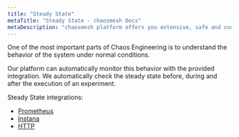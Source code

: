 ```yaml
---
title: "Steady State"
metaTitle: "Steady State - chaosmesh Docs"
metaDescription: "chaosmesh platform offers you extensive, safe and customizable attacks"
---
```

One of the most important parts of Chaos Engineering is to understand the behavior of the system under normal conditions.

Our platform can automatically monitor this behavior with the provided integration. We automatically check the steady state before, during and after the execution of an experiment.

Steady State integrations:

* [Prometheus](steady-state/1-prometheus)
* [Instana](steady-state/2-instana)
* [HTTP](steady-state/3-http-check)
